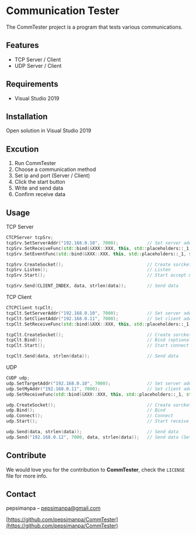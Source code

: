 # Communication Tester
The CommTester project is a program that tests various communications.

## Features

- TCP Server / Client
- UDP Server / Client

## Requirements

- Visual Studio 2019

## Installation

Open solution in Visual Studio 2019

## Excution

1. Run CommTester
2. Choose a communication method
3. Set ip and port (Server / Client)
4. Click the start button
5. Write and send data
6. Confirm receive data

## Usage

TCP Server
```cpp
CTCPServer tcpSrv;
tcpSrv.SetServerAddr("192.168.0.10", 7000);           // Set server address
tcpSrv.SetReceiveFunc(std::bind(&XXX::XXX, this, std::placeholders::_1, std::placeholders::_2));    // Set receive callback
tcpSrv.SetEventFunc(std::bind(&XXX::XXX, this, std::placeholders::_1, std::placeholders::_2));      // Set event callback

tcpSrv.CreateSocket();                                // Create sorcket
tcpSrv.Listen();                                      // Listen
tcpSrv.Start();                                       // Start accept & receive thread

tcpSrv.Send(CLIENT_INDEX, data, strlen(data));        // Send data
```

TCP Client
```cpp
CTCPClient tcpClt;
tcpClt.SetServerAddr("192.168.0.10", 7000);           // Set server address
tcpClt.SetClientAddr("192.168.0.11", 7000);           // Set client address
tcpClt.SetReceiveFunc(std::bind(&XXX::XXX, this, std::placeholders::_1, std::placeholders::_2));    // Set receive callback

tcpClt.CreateSocket();                                // Create sorcket
tcpClt.Bind();                                        // Bind (optional)
tcpClt.Start();                                       // Start connect thread

tcpClt.Send(data, strlen(data));                      // Send data
```

UDP
```cpp
CUDP udp;
udp.SetTargetAddr("192.168.0.10", 7000);              // Set server address
udp.SetMyAddr("192.168.0.11", 7000);                  // Set client address
udp.SetReceiveFunc(std::bind(&XXX::XXX, this, std::placeholders::_1, std::placeholders::_2));    // Set receive callback

udp.CreateSocket();                                   // Create sorcket
udp.Bind();                                           // Bind
udp.Connect();                                        // Connect
udp.Start();                                          // Start receive thread

udp.Send(data, strlen(data));                         // Send data
udp.Send("192.168.0.12", 7000, data, strlen(data));   // Send data (Set ip & port)
```

## Contribute

We would love you for the contribution to **CommTester**, check the ``LICENSE`` file for more info.

## Contact

pepsimanpa – pepsimanpa@gmail.com

[https://github.com/pepsimanpa/CommTester](https://github.com/pepsimanpa/CommTester)
